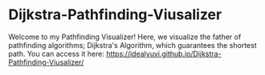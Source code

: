# Dijkstra-Pathfinding-Viusalizer
Welcome to my Pathfinding Visualizer! Here, we visualize the father of pathfinding algorithms; Dijkstra's Algorithm, which guarantees the shortest path. You can access it here: https://idealyuvi.github.io/Dijkstra-Pathfinding-Viusalizer/
